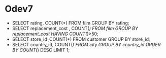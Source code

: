 
# Odev7

- SELECT rating, COUNT(*) FROM film GROUP BY rating;
- SELECT replacement_cost , COUNT(*) FROM film GROUP BY replacement_cost HAVING COUNT(*)>50;
- SELECT store_id ,COUNT(*) FROM customer GROUP BY store_id;
- SELECT country_id, COUNT(*) FROM city GROUP BY country_id ORDER BY COUNT(*) DESC LIMIT 1;